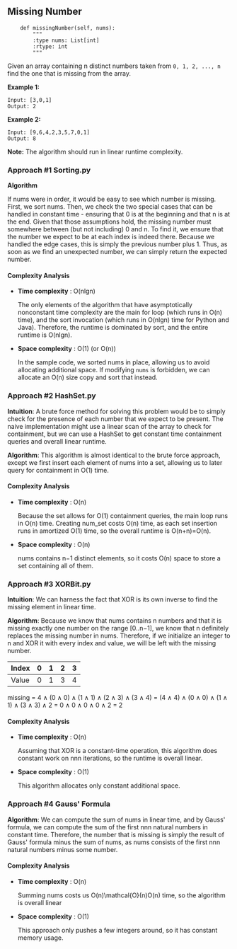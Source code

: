 ## Missing Number

```{python}
    def missingNumber(self, nums):
        """
        :type nums: List[int]
        :rtype: int
        """
```

Given an array containing n distinct numbers taken from ```0, 1, 2, ..., n``` find the one that is missing from the array.

**Example 1:**
```
Input: [3,0,1]
Output: 2
```
**Example 2:**
```
Input: [9,6,4,2,3,5,7,0,1]
Output: 8
```
**Note:** The algorithm should run in linear runtime complexity.

### Approach #1 Sorting.py

**Algorithm**

If nums were in order, it would be easy to see which number is missing. First, we sort nums. Then, we check the two special cases that can be handled in constant time - ensuring that 0 is at the beginning and that n is at the end. Given that those assumptions hold, the missing number must somewhere between (but not including) 0 and n. To find it, we ensure that the number we expect to be at each index is indeed there. Because we handled the edge cases, this is simply the previous number plus 1. Thus, as soon as we find an unexpected number, we can simply return the expected number.

#### Complexity Analysis

* **Time complexity** : O(nlgn)

    The only elements of the algorithm that have asymptotically nonconstant time complexity are the main for loop (which runs in O(n) time), and the sort invocation (which runs in O(nlgn) time for Python and Java). Therefore, the runtime is dominated by sort, and the entire runtime is O(nlgn).

* **Space complexity** : O(1) (or O(n))

    In the sample code, we sorted nums in place, allowing us to avoid allocating additional space. If modifying ```nums``` is forbidden, we can allocate an O(n) size copy and sort that instead.
     
### Approach #2 HashSet.py

**Intuition**: A brute force method for solving this problem would be to simply check for the presence of each number that we expect to be present. The naive implementation might use a linear scan of the array to check for containment, but we can use a HashSet to get constant time containment queries and overall linear runtime.

**Algorithm**: This algorithm is almost identical to the brute force approach, except we first insert each element of nums into a set, allowing us to later query for containment in O(1) time.    

#### Complexity Analysis

* **Time complexity** : O(n)

    Because the set allows for O(1) containment queries, the main loop runs in O(n) time. Creating num_set costs O(n) time, as each set insertion runs in amortized O(1) time, so the overall runtime is O(n+n)=O(n).
    
* **Space complexity** : O(n)

    nums contains n−1 distinct elements, so it costs O(n) space to store a set containing all of them.
    
### Approach #3 XORBit.py

**Intuition**: We can harness the fact that XOR is its own inverse to find the missing element in linear time.

**Algorithm**: Because we know that nums contains n numbers and that it is missing exactly one number on the range [0..n−1], we know that n definitely replaces the missing number in nums. Therefore, if we initialize an integer to n and XOR it with every index and value, we will be left with the missing number. 

|Index|   0|   1|   2|   3|
|---|---|---|---|---|
|Value|   0|   1|   3|   4|

missing = 4 ∧ (0 ∧ 0) ∧ (1 ∧ 1) ∧ (2 ∧ 3) ∧ (3 ∧ 4)
        = (4 ∧ 4) ∧ (0 ∧ 0) ∧ (1 ∧ 1) ∧ (3 ∧ 3) ∧ 2
        = 0 ∧ 0 ∧ 0 ∧ 0 ∧ 2
        = 2 
        
#### Complexity Analysis

* **Time complexity** : O(n)

    Assuming that XOR is a constant-time operation, this algorithm does constant work on nnn iterations, so the runtime is overall linear.

* **Space complexity** : O(1)

    This algorithm allocates only constant additional space.
        
### Approach #4 Gauss' Formula

**Algorithm**: We can compute the sum of nums in linear time, and by Gauss' formula, we can compute the sum of the first nnn natural numbers in constant time. Therefore, the number that is missing is simply the result of Gauss' formula minus the sum of nums, as nums consists of the first nnn natural numbers minus some number.

#### Complexity Analysis

* **Time complexity** : O(n)

    Summing nums costs us O(n)\mathcal{O}(n)O(n) time, so the algorithm is overall linear

* **Space complexity** : O(1)

    This approach only pushes a few integers around, so it has constant memory usage.
